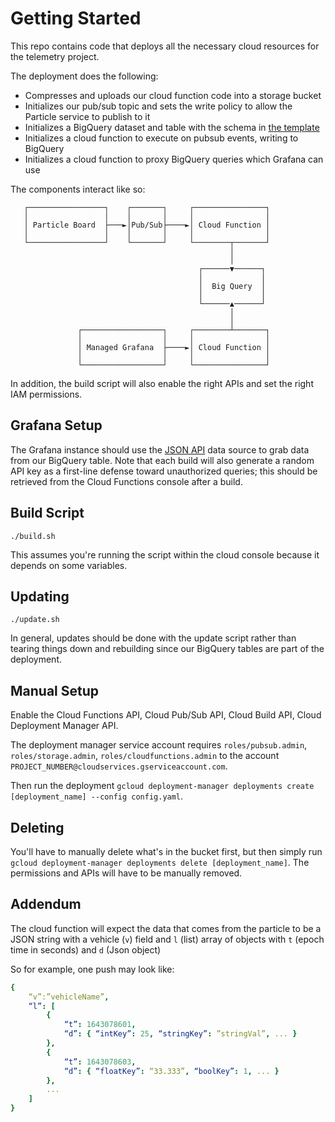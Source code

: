 # Getting Started

This repo contains code that deploys all the necessary cloud resources for the telemetry project. 

The deployment does the following:
- Compresses and uploads our cloud function code into a storage bucket
- Initializes our pub/sub topic and sets the write policy to allow the Particle service to publish to it
- Initializes a BigQuery dataset and table with the schema in [the template](templates/bigquery-telemetry.jinja)
- Initializes a cloud function to execute on pubsub events, writing to BigQuery
- Initializes a cloud function to proxy BigQuery queries which Grafana can use

The components interact like so:

```
   ┌─────────────────┐    ┌───────┐     ┌────────────────┐
   │                 │    │       │     │                │
   │ Particle Board  ├───►│Pub/Sub├────►│ Cloud Function │
   │                 │    │       │     │                │
   └─────────────────┘    └───────┘     └────────┬───────┘
                                                 │
                                                 │
                                          ┌──────▼──────┐
                                          │             │
                                          │  Big Query  │
                                          │             │
                                          └──────▲──────┘
                                                 │
                                                 │
               ┌──────────────────┐     ┌────────┴───────┐
               │                  │     │                │
               │ Managed Grafana  ├────►│ Cloud Function │
               │                  │     │                │
               └──────────────────┘     └────────────────┘

```

In addition, the build script will also enable the right APIs and set the right IAM permissions.

## Grafana Setup

The Grafana instance should use the [JSON API](https://grafana.com/grafana/plugins/marcusolsson-json-datasource/) data source to grab data from our BigQuery table. Note that each build will also generate a random API key as a first-line defense toward unauthorized queries; this should be retrieved from the Cloud Functions console after a build.

## Build Script

```
./build.sh
```

This assumes you're running the script within the cloud console because it depends on some variables.

## Updating

```
./update.sh
```

In general, updates should be done with the update script rather than tearing things down and rebuilding since our BigQuery tables are part of the deployment.

## Manual Setup

Enable the Cloud Functions API, Cloud Pub/Sub API, Cloud Build API, Cloud Deployment Manager API.

The deployment manager service account requires `roles/pubsub.admin`, `roles/storage.admin`, `roles/cloudfunctions.admin` to the account `PROJECT_NUMBER@cloudservices.gserviceaccount.com`.

Then run the deployment `gcloud deployment-manager deployments create [deployment_name] --config config.yaml`.

## Deleting

You'll have to manually delete what's in the bucket first, but then simply run `gcloud deployment-manager deployments delete [deployment_name]`. The permissions and APIs will have to be manually removed.

## Addendum

The cloud function will expect the data that comes from the particle to be a JSON string with a vehicle (`v`) field and `l` (list) array of objects with `t` (epoch time in seconds) and `d` (Json object)  

So for example, one push may look like:
```yaml
{
	“v”:”vehicleName”,
	“l”: [
		{	
			“t”: 1643078601,
			“d”: { “intKey”: 25, “stringKey”: ”stringVal”, ... }
		},
		{
			“t”: 1643078603,
			“d”: { “floatKey”: “33.333”, “boolKey”: 1, ... }
		},
		...
	]
}
```

